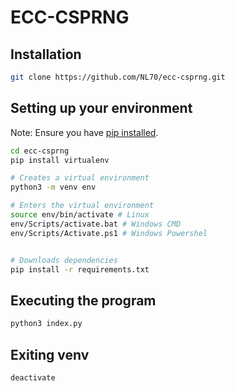 # ECC-CSPRNG
## Installation
```bash
git clone https://github.com/NL70/ecc-csprng.git 
```
## Setting up your environment
Note: Ensure you have [pip installed](https://pip.pypa.io/en/stable/installation/).
```bash
cd ecc-csprng
pip install virtualenv

# Creates a virtual environment 
python3 -m venv env

# Enters the virtual environment
source env/bin/activate # Linux
env/Scripts/activate.bat # Windows CMD
env/Scripts/Activate.ps1 # Windows Powershel


# Downloads dependencies
pip install -r requirements.txt
```
## Executing the program
```bash
python3 index.py
```
## Exiting venv
```bash
deactivate
```

